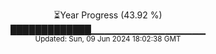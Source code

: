 <p align="center">
⏳Year Progress (43.92 %)<br>
█████████████▁▁▁▁▁▁▁▁▁▁▁▁▁▁▁▁▁ <br>
<sub>Updated: Sun, 09 Jun 2024 18:02:38 GMT</sub>
</p>

